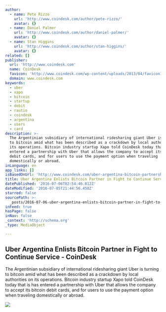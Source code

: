 ```yaml
---
author:
  - name: Pete Rizzo
    url: 'http://www.coindesk.com/author/pete-rizzo/'
    avatar: {}
  - name: Daniel Palmer
    url: 'http://www.coindesk.com/author/daniel-palmer/'
    avatar: {}
  - name: Stan Higgins
    url: 'http://www.coindesk.com/author/stan-higgins/'
    avatar: {}
related: []
publisher:
  url: 'http://www.coindesk.com'
  name: CoinDesk
  favicon: 'http://www.coindesk.com/wp-content/uploads/2013/04/favicon1.ico?b6542b'
  domain: www.coindesk.com
keywords:
  - uber
  - xapo
  - bitcoin
  - startup
  - debit
  - rautio
  - coindesk
  - argentina
  - users
  - card
description: >-
  The Argentinian subsidiary of international ridesharing giant Uber is turning
  to bitcoin amid what has been described as a crackdown by local authorities on
  its operations. Bitcoin industry startup Xapo told CoinDesk today that is has
  entered a partnership with Uber that allows the company to accept its bitcoin
  debit cards, and for users to use the payment option when traveling
  domestically or abroad.
inLanguage: en
app_links: []
isBasedOnUrl: 'http://www.coindesk.com/uber-argentina-bitcoin-partnership/'
title: Uber Argentina Enlists Bitcoin Partner in Fight to Continue Service - CoinDesk
datePublished: '2016-07-06T02:54:46.812Z'
dateModified: '2016-07-05T21:44:56.458Z'
starred: false
sourcePath: >-
  _posts/2016-07-06-uber-argentina-enlists-bitcoin-partner-in-fight-to-continue.md
inFeed: true
hasPage: false
inNav: false
_context: 'http://schema.org'
_type: MediaObject

---
```

<article style=""><h1>Uber Argentina Enlists Bitcoin Partner in Fight to Continue Service - CoinDesk</h1><p>The Argentinian subsidiary of international ridesharing giant Uber is turning to bitcoin amid what has been described as a crackdown by local authorities on its operations. Bitcoin industry startup Xapo told CoinDesk today that is has entered a partnership with Uber that allows the company to accept its bitcoin debit cards, and for users to use the payment option when traveling domestically or abroad.</p><img src="http://media.coindesk.com/2016/07/uber-ridesharing-e1467752492303.jpg" /></article>